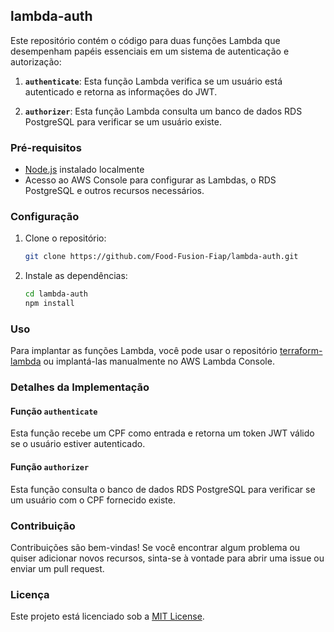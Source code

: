 ## lambda-auth

Este repositório contém o código para duas funções Lambda que desempenham papéis essenciais em um sistema de autenticação e autorização:

1. **`authenticate`**: Esta função Lambda verifica se um usuário está autenticado e retorna as informações do JWT.

2. **`authorizer`**: Esta função Lambda consulta um banco de dados RDS PostgreSQL para verificar se um usuário existe.

### Pré-requisitos

- [Node.js](https://nodejs.org/) instalado localmente
- Acesso ao AWS Console para configurar as Lambdas, o RDS PostgreSQL e outros recursos necessários.

### Configuração

1. Clone o repositório:

    ```bash
    git clone https://github.com/Food-Fusion-Fiap/lambda-auth.git
    ```

2. Instale as dependências:

    ```bash
    cd lambda-auth
    npm install
    ```

### Uso

Para implantar as funções Lambda, você pode usar o repositório [terraform-lambda](https://github.com/Food-Fusion-Fiap/terraform-lambda/) ou implantá-las manualmente no AWS Lambda Console.

### Detalhes da Implementação

#### Função `authenticate`

Esta função recebe um CPF como entrada e retorna um token JWT válido se o usuário estiver autenticado.

#### Função `authorizer`

Esta função consulta o banco de dados RDS PostgreSQL para verificar se um usuário com o CPF fornecido existe.

### Contribuição

Contribuições são bem-vindas! Se você encontrar algum problema ou quiser adicionar novos recursos, sinta-se à vontade para abrir uma issue ou enviar um pull request.

### Licença

Este projeto está licenciado sob a [MIT License](LICENSE).
